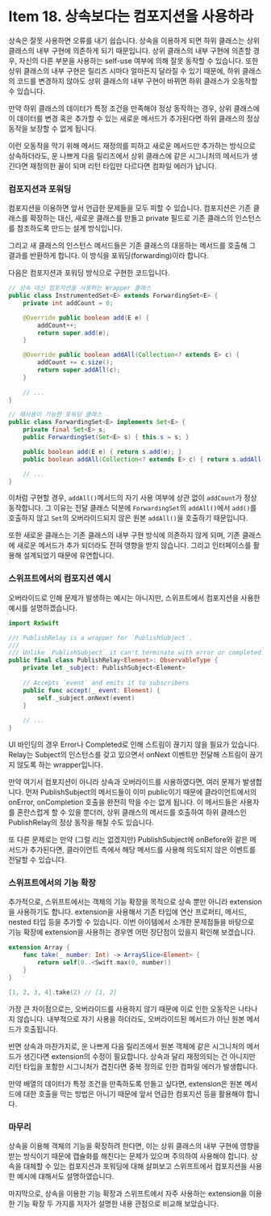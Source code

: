 # Item 18. 상속보다는 컴포지션을 사용하라

상속은 잘못 사용하면 오류를 내기 쉽습니다. 상속을 이용하게 되면 하위 클래스는 상위 클래스의 내부 구현에 의존하게 되기 때문입니다. 상위 클래스의 내부 구현에 의존할 경우, 자신의 다른 부분을 사용하는 self-use 여부에 의해 잘못 동작할 수 있습니다. 또한 상위 클래스의 내부 구현은 릴리즈 시마다 얼마든지 달라질 수 있기 때문에, 하위 클래스의 코드를 변경하지 않아도 상위 클래스의 내부 구현이 바뀌면 하위 클래스가 오동작할 수 있습니다.

만약 하위 클래스의 데이터가 특정 조건을 만족해야 정상 동작하는 경우, 상위 클래스에 이 데이터를 변경 혹은 추가할 수 있는 새로운 메서드가 추가된다면 하위 클래스의 정상 동작을 보장할 수 없게 됩니다.

이런 오동작을 막기 위해 메서드 재정의를 피하고 새로운 메서드만 추가하는 방식으로 상속하더라도, 운 나쁘게 다음 릴리즈에서 상위 클래스에 같은 시그니처의 메서드가 생긴다면 재정의한 꼴이 되며 리턴 타입만 다르다면 컴파일 에러가 납니다.

### 컴포지션과 포워딩

컴포지션을 이용하면 앞서 언급한 문제들을 모두 피할 수 있습니다. 컴포지션은 기존 클래스를 확장하는 대신, 새로운 클래스를 만들고 private 필드로 기존 클래스의 인스턴스를 참조하도록 만드는 설계 방식입니다.

그리고 새 클래스의 인스턴스 메서드들은 기존 클래스의 대응하는 메서드를 호출해 그 결과를 반환하게 합니다. 이 방식을 포워딩(forwarding)이라 합니다.

다음은 컴포지션과 포워딩 방식으로 구현한 코드입니다.

```java
// 상속 대신 컴포지션을 사용하는 Wrapper 클래스 
public class InstrumentedSet<E> extends ForwardingSet<E> {
    private int addCount = 0;

    @Override public boolean add(E e) {
        addCount++;
        return super.add(e);
    }

    @Override public boolean addAll(Collection<? extends E> c) {
        addCount += c.size();
        return super.addAll(c);
    }
    
    // ...
}

// 재사용이 가능한 포워딩 클래스
public class ForwardingSet<E> implements Set<E> {
    private final Set<E> s;
    public ForwardingSet(Set<E> s) { this.s = s; }

    public boolean add(E e) { return s.add(e); }
    public boolean addAll(Collection<? extends E> c) { return s.addAll(c); }

    // ...
}
```

이처럼 구현할 경우, `addAll()`메서드의 자기 사용 여부에 상관 없이 `addCount`가 정상 동작합니다. 그 이유는 전달 클래스 덕분에 `ForwardingSet`의 `addAll()`에서 `add()`를 호출하지 않고 `Set`의 오버라이드되지 않은 원본 `addAll()`을 호출하기 때문입니다.

또한 새로운 클래스는 기존 클래스의 내부 구현 방식에 의존하지 않게 되며, 기존 클래스에 새로운 메서드가 추가 되더라도 전혀 영향을 받지 않습니다. 그리고 인터페이스를 활용해 설계되었기 때문에 유연합니다.

### 스위프트에서의 컴포지션 예시

오버라이드로 인해 문제가 발생하는 예시는 아니지만, 스위프트에서 컴포지션을 사용한 예시를 설명하겠습니다.

```swift
import RxSwift

/// PublishRelay is a wrapper for `PublishSubject`.
///
/// Unlike `PublishSubject` it can't terminate with error or completed.
public final class PublishRelay<Element>: ObservableType {
    private let _subject: PublishSubject<Element>
    
    // Accepts `event` and emits it to subscribers
    public func accept(_ event: Element) {
        self._subject.onNext(event)
    }
    
    // ...
}
```

UI 바인딩의 경우 Error나 Completed로 인해 스트림이 끊기지 않을 필요가 있습니다. Relay는 Subject의 인스턴스를 갖고 있으면서 onNext 이벤트만 전달해 스트림이 끊기지 않도록 하는 wrapper입니다.

만약 여기서 컴포지션이 아니라 상속과 오버라이드를 사용하였다면, 여러 문제가 발생합니다. 먼저 PublishSubject의 메서드들이 이미 public이기 때문에 클라이언트에서의 onError, onCompletion 호출을 완전히 막을 수는 없게 됩니다. 이 메서드들은 사용자를 혼란스럽게 할 수 있을 뿐더러, 상위 클래스의 메서드를 호출하여 하위 클래스인 PublishRelay의 정상 동작을 해칠 수도 있습니다.

또 다른 문제로는 만약 (그럴 리는 없겠지만) PublishSubject에 onBefore와 같은 메서드가 추가된다면, 클라이언트 측에서 해당 메서드를 사용해 의도되지 않은 이벤트를 전달할 수 있습니다.

### 스위프트에서의 기능 확장

추가적으로, 스위프트에서는 객체의 기능 확장을 목적으로 상속 뿐만 아니라 extension을 사용하기도 합니다. extension을 사용해서 기존 타입에 연산 프로퍼티, 메서드, nested 타입 등을 추가할 수 있습니다. 이번 아이템에서 소개한 문제점들을 바탕으로 기능 확장에 extension을 사용하는 경우엔 어떤 장단점이 있을지 확인해 보겠습니다.

```swift
extension Array {
    func take(_ number: Int) -> ArraySlice<Element> {
        return self[0..<Swift.max(0, number)]
    }
}

[1, 2, 3, 4].take(2) // [1, 2]
```

가장 큰 차이점으로는, 오버라이드를 사용하지 않기 때문에 이로 인한 오동작은 나타나지 않습니다. 내부적으로 자기 사용을 하더라도, 오버라이드된 메서드가 아닌 원본 메서드가 호출됩니다.

반면 상속과 마찬가지로, 운 나쁘게 다음 릴리즈에서 원본 객체에 같은 시그니처의 메서드가 생긴다면 extension의 수정이 필요합니다. 상속과 달리 재정의되는 건 아니지만 리턴 타입을 포함한 시그니처가 겹친다면 중복 정의로 인한 컴파일 에러가 발생합니다.

만약 배열의 데이터가 특정 조건을 만족하도록 만들고 싶다면, extension은 원본 메서드에 대한 호출을 막는 방법은 아니기 때문에 앞서 언급한 컴포지션 등을 활용해야 합니다.

### 마무리

상속을 이용해 객체의 기능을 확장하려 한다면, 이는 상위 클래스의 내부 구현에 영향을 받는 방식이기 때문에 캡슐화를 해친다는 문제가 있으며 주의하여 사용해야 합니다. 상속을 대체할 수 있는 컴포지션과 포워딩에 대해 살펴보고 스위프트에서 컴포지션을 사용한 예시에 대해서도 설명하였습니다.

마지막으로, 상속을 이용한 기능 확장과 스위프트에서 자주 사용하는 extension을 이용한 기능 확장 두 가지를 저자가 설명한 내용 관점으로 비교해 보았습니다.
